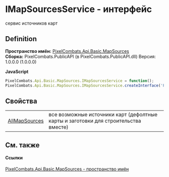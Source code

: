 # IMapSourcesService - интерфейс


сервис источников карт



## Definition
**Пространство имён:** <a href="ca209e86-4e5b-5c7e-c7f6-864f2399b768">PixelCombats.Api.Basic.MapSources</a>  
**Сборка:** PixelCombats.PublicAPI (в PixelCombats.PublicAPI.dll) Версия: 1.0.0.0 (1.0.0.0)

**JavaScript**
``` JavaScript
PixelCombats.Api.Basic.MapSources.IMapSourcesService = function();
PixelCombats.Api.Basic.MapSources.IMapSourcesService.createInterface('PixelCombats.Api.Basic.MapSources.IMapSourcesService');
```



## Свойства
<table>
<tr>
<td><a href="0736fc7c-f3bd-e8f6-efd6-dee68a2faf8c">AllMapSources</a></td>
<td>все возможные источники карт (дефолтные карты и заготовки для строительства вместе)</td></tr>
</table>

## См. также


#### Ссылки
<a href="ca209e86-4e5b-5c7e-c7f6-864f2399b768">PixelCombats.Api.Basic.MapSources - пространство имён</a>  
